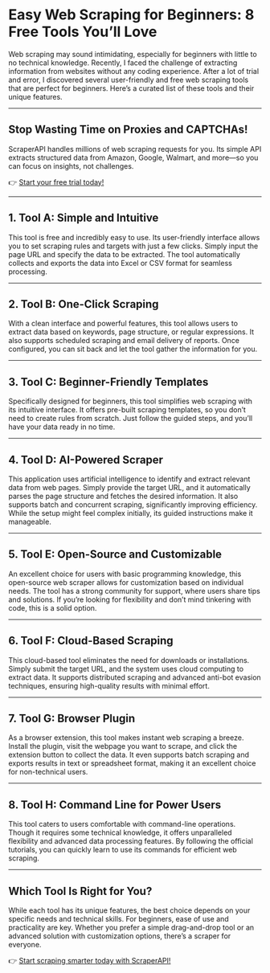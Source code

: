 # Easy Web Scraping for Beginners: 8 Free Tools You’ll Love

Web scraping may sound intimidating, especially for beginners with little to no technical knowledge. Recently, I faced the challenge of extracting information from websites without any coding experience. After a lot of trial and error, I discovered several user-friendly and free web scraping tools that are perfect for beginners. Here’s a curated list of these tools and their unique features.

---

## Stop Wasting Time on Proxies and CAPTCHAs!

ScraperAPI handles millions of web scraping requests for you. Its simple API extracts structured data from Amazon, Google, Walmart, and more—so you can focus on insights, not challenges.

👉 [Start your free trial today!](https://bit.ly/Scraperapi)

---

## 1. Tool A: Simple and Intuitive

This tool is free and incredibly easy to use. Its user-friendly interface allows you to set scraping rules and targets with just a few clicks. Simply input the page URL and specify the data to be extracted. The tool automatically collects and exports the data into Excel or CSV format for seamless processing.

---

## 2. Tool B: One-Click Scraping

With a clean interface and powerful features, this tool allows users to extract data based on keywords, page structure, or regular expressions. It also supports scheduled scraping and email delivery of reports. Once configured, you can sit back and let the tool gather the information for you.

---

## 3. Tool C: Beginner-Friendly Templates

Specifically designed for beginners, this tool simplifies web scraping with its intuitive interface. It offers pre-built scraping templates, so you don’t need to create rules from scratch. Just follow the guided steps, and you’ll have your data ready in no time.

---

## 4. Tool D: AI-Powered Scraper

This application uses artificial intelligence to identify and extract relevant data from web pages. Simply provide the target URL, and it automatically parses the page structure and fetches the desired information. It also supports batch and concurrent scraping, significantly improving efficiency. While the setup might feel complex initially, its guided instructions make it manageable.

---

## 5. Tool E: Open-Source and Customizable

An excellent choice for users with basic programming knowledge, this open-source web scraper allows for customization based on individual needs. The tool has a strong community for support, where users share tips and solutions. If you’re looking for flexibility and don’t mind tinkering with code, this is a solid option.

---

## 6. Tool F: Cloud-Based Scraping

This cloud-based tool eliminates the need for downloads or installations. Simply submit the target URL, and the system uses cloud computing to extract data. It supports distributed scraping and advanced anti-bot evasion techniques, ensuring high-quality results with minimal effort.

---

## 7. Tool G: Browser Plugin

As a browser extension, this tool makes instant web scraping a breeze. Install the plugin, visit the webpage you want to scrape, and click the extension button to collect the data. It even supports batch scraping and exports results in text or spreadsheet format, making it an excellent choice for non-technical users.

---

## 8. Tool H: Command Line for Power Users

This tool caters to users comfortable with command-line operations. Though it requires some technical knowledge, it offers unparalleled flexibility and advanced data processing features. By following the official tutorials, you can quickly learn to use its commands for efficient web scraping.

---

## Which Tool Is Right for You?

While each tool has its unique features, the best choice depends on your specific needs and technical skills. For beginners, ease of use and practicality are key. Whether you prefer a simple drag-and-drop tool or an advanced solution with customization options, there’s a scraper for everyone.

👉 [Start scraping smarter today with ScraperAPI!](https://bit.ly/Scraperapi)
